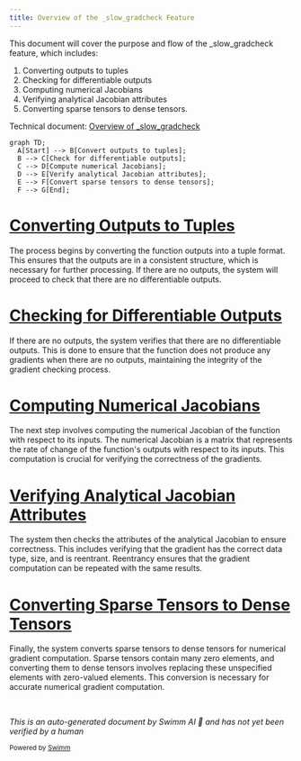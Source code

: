 ```yaml
---
title: Overview of the _slow_gradcheck Feature
---
```

This document will cover the purpose and flow of the \_slow_gradcheck feature, which includes:

1. Converting outputs to tuples
2. Checking for differentiable outputs
3. Computing numerical Jacobians
4. Verifying analytical Jacobian attributes
5. Converting sparse tensors to dense tensors.

Technical document: <SwmLink doc-title="Overview of _slow_gradcheck">[Overview of \_slow_gradcheck](/.swm/overview-of-_slow_gradcheck.sfavb38d.sw.md)</SwmLink>

```mermaid
graph TD;
  A[Start] --> B[Convert outputs to tuples];
  B --> C[Check for differentiable outputs];
  C --> D[Compute numerical Jacobians];
  D --> E[Verify analytical Jacobian attributes];
  E --> F[Convert sparse tensors to dense tensors];
  F --> G[End];
```

# [Converting Outputs to Tuples](https://app.swimm.io/repos/Z2l0aHViJTNBJTNBcHl0b3JjaC1hdXRvZG9jcy1kZW1vJTNBJTNBU3dpbW0tRGVtbw==/docs/sfavb38d#converting-outputs-to-tuples)

The process begins by converting the function outputs into a tuple format. This ensures that the outputs are in a consistent structure, which is necessary for further processing. If there are no outputs, the system will proceed to check that there are no differentiable outputs.

# [Checking for Differentiable Outputs](https://app.swimm.io/repos/Z2l0aHViJTNBJTNBcHl0b3JjaC1hdXRvZG9jcy1kZW1vJTNBJTNBU3dpbW0tRGVtbw==/docs/sfavb38d#checking-for-differentiable-outputs)

If there are no outputs, the system verifies that there are no differentiable outputs. This is done to ensure that the function does not produce any gradients when there are no outputs, maintaining the integrity of the gradient checking process.

# [Computing Numerical Jacobians](https://app.swimm.io/repos/Z2l0aHViJTNBJTNBcHl0b3JjaC1hdXRvZG9jcy1kZW1vJTNBJTNBU3dpbW0tRGVtbw==/docs/sfavb38d#computing-numerical-jacobians)

The next step involves computing the numerical Jacobian of the function with respect to its inputs. The numerical Jacobian is a matrix that represents the rate of change of the function's outputs with respect to its inputs. This computation is crucial for verifying the correctness of the gradients.

# [Verifying Analytical Jacobian Attributes](https://app.swimm.io/repos/Z2l0aHViJTNBJTNBcHl0b3JjaC1hdXRvZG9jcy1kZW1vJTNBJTNBU3dpbW0tRGVtbw==/docs/sfavb38d#verifying-analytical-jacobian-attributes)

The system then checks the attributes of the analytical Jacobian to ensure correctness. This includes verifying that the gradient has the correct data type, size, and is reentrant. Reentrancy ensures that the gradient computation can be repeated with the same results.

# [Converting Sparse Tensors to Dense Tensors](https://app.swimm.io/repos/Z2l0aHViJTNBJTNBcHl0b3JjaC1hdXRvZG9jcy1kZW1vJTNBJTNBU3dpbW0tRGVtbw==/docs/sfavb38d#converting-sparse-tensors-to-dense-tensors)

Finally, the system converts sparse tensors to dense tensors for numerical gradient computation. Sparse tensors contain many zero elements, and converting them to dense tensors involves replacing these unspecified elements with zero-valued elements. This conversion is necessary for accurate numerical gradient computation.

&nbsp;

*This is an auto-generated document by Swimm AI 🌊 and has not yet been verified by a human*

<SwmMeta version="3.0.0" repo-id="Z2l0aHViJTNBJTNBcHl0b3JjaC1hdXRvZG9jcy1kZW1vJTNBJTNBU3dpbW0tRGVtbw==" repo-name="pytorch-autodocs-demo"><sup>Powered by [Swimm](https://app.swimm.io/)</sup></SwmMeta>
